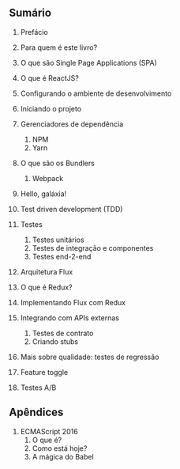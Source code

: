## Sumário

1. Prefácio
1. Para quem é este livro?
1. O que são Single Page Applications (SPA)
1. O que é ReactJS?
1. Configurando o ambiente de desenvolvimento
1. Iniciando o projeto
1. Gerenciadores de dependência
    1. NPM
    1. Yarn
1. O que são os Bundlers
    1. Webpack
1. Hello, galáxia!
1. Test driven development (TDD)


1. Testes
    1. Testes unitários
    1. Testes de integração e componentes
    1. Testes end-2-end
1. Arquitetura Flux
1. O que é Redux?
1. Implementando Flux com Redux
1. Integrando com APIs externas
    1. Testes de contrato
    1. Criando stubs
1. Mais sobre qualidade: testes de regressão
1. Feature toggle
1. Testes A/B

## Apêndices

1. ECMAScript 2016
    1. O que é?
    1. Como está hoje?
    1. A mágica do Babel
